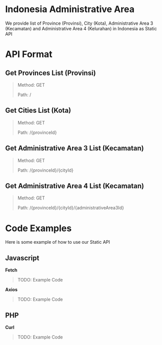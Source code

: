 # Indonesia Administrative Area

We provide list of Province (Provinsi), City (Kota), Administrative Area 3 (Kecamatan) and Administrative Area 4 (Kelurahan) in Indonesia as Static API

# API Format

## Get Provinces List (Provinsi)

> Method: GET
>
> Path: /

## Get Cities List (Kota)

> Method: GET
>
> Path: /{provinceId}

## Get Administrative Area 3 List (Kecamatan)

> Method: GET
>
> Path: /{provinceId}/{cityId}

## Get Administrative Area 4 List (Kecamatan)

> Method: GET
>
> Path: /{provinceId}/{cityId}/{administrativeArea3Id}

# Code Examples

Here is some example of how to use our Static API

## Javascript

**Fetch**

> TODO: Example Code

**Axios**

> TODO: Example Code

## PHP

**Curl**

> TODO: Example Code